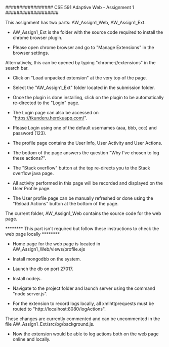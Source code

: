 ################# CSE 591 Adaptive Web - Assignment 1 ###################


This assignment has two parts: AW_Assign1_Web, AW_Assign1_Ext.

- AW_Assign1_Ext is the folder with the source code required to install the chrome browser plugin.

- Please open chrome browser and go to "Manage Extensions" in the browser settings. 
  
Alternatively, this can be opened by typing "chrome://extensions" in the search bar.

- Click on "Load unpacked extension" at the very top of the page.

- Select the "AW_Assign1_Ext" folder located in the submission folder.

- Once the plugin is done installing, click on the plugin to be automatically re-directed to the "Login" page.

- The Login page can also be accessed on "https://tkunderu.herokuapp.com/".

- Please Login using one of the default usernames (aaa, bbb, ccc) and password (123).

- The profile page contains the User Info, User Activity and User Actions.

- The bottom of the page answers the question "Why I've chosen to log these actions?".

- The "Stack overflow" button at the top re-directs you to the Stack overflow java page.

- All activity performed in this page will be recorded and displayed on the User Profile page.

- The User profile page can be manually refreshed or done using the "Reload Actions" button at the bottom of the page.


The current folder, AW_Assign1_Web contains the source code for the web page.


******** This part isn't required but follow these instructions to check the web page locally ********

- Home page for the web page is located in AW_Assign1_Web/views/profile.ejs

- Install mongodbb on the system.

- Launch the db on port 27017.

- Install nodejs.

- Navigate to the project folder and launch server using the command "node server.js".

- For the extension to record logs locally, all xmlhttprequests must be routed to "http://localhost:8080/logActions".
  
These changes are currently commented and can be uncommented in the file AW_Assign1_Ext/src/bg/background.js.

- Now the extension would be able to log actions both on the web page online and locally.

